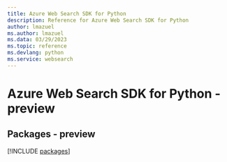 ```yaml
---
title: Azure Web Search SDK for Python
description: Reference for Azure Web Search SDK for Python
author: lmazuel
ms.author: lmazuel
ms.data: 03/29/2023
ms.topic: reference
ms.devlang: python
ms.service: websearch
---
```

# Azure Web Search SDK for Python - preview
## Packages - preview
[!INCLUDE [packages](web-search-index.md)]